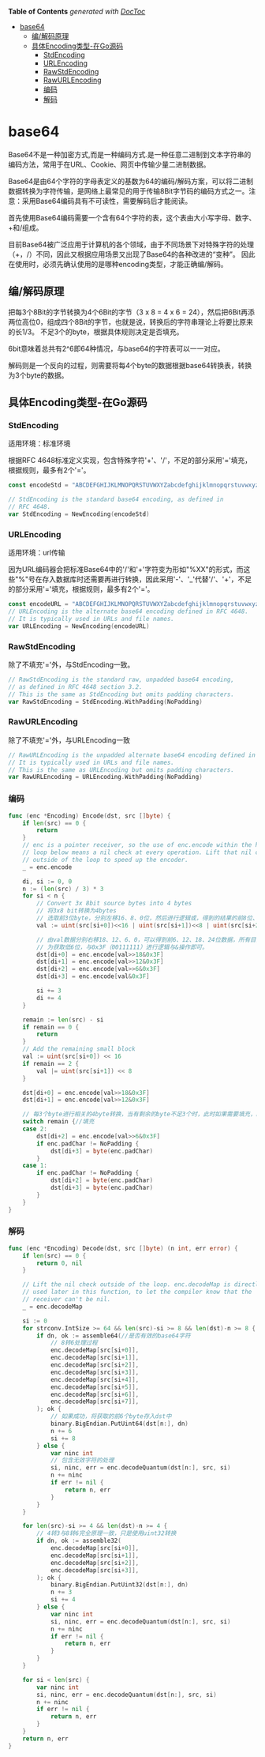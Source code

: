 <!-- START doctoc generated TOC please keep comment here to allow auto update -->
<!-- DON'T EDIT THIS SECTION, INSTEAD RE-RUN doctoc TO UPDATE -->
**Table of Contents**  *generated with [DocToc](https://github.com/thlorenz/doctoc)*

- [base64](#base64)
  - [编/解码原理](#%E7%BC%96%E8%A7%A3%E7%A0%81%E5%8E%9F%E7%90%86)
  - [具体Encoding类型-在Go源码](#%E5%85%B7%E4%BD%93encoding%E7%B1%BB%E5%9E%8B-%E5%9C%A8go%E6%BA%90%E7%A0%81)
    - [StdEncoding](#stdencoding)
    - [URLEncoding](#urlencoding)
    - [RawStdEncoding](#rawstdencoding)
    - [RawURLEncoding](#rawurlencoding)
    - [编码](#%E7%BC%96%E7%A0%81)
    - [解码](#%E8%A7%A3%E7%A0%81)

<!-- END doctoc generated TOC please keep comment here to allow auto update -->

# base64
Base64不是一种加密方式,而是一种编码方式.是一种任意二进制到文本字符串的编码方法，常用于在URL、Cookie、网页中传输少量二进制数据。

Base64是由64个字符的字母表定义的基数为64的编码/解码方案，可以将二进制数据转换为字符传输，是网络上最常见的用于传输8Bit字节码的编码方式之一。注意：采用Base64编码具有不可读性，需要解码后才能阅读。

首先使用Base64编码需要一个含有64个字符的表，这个表由大小写字母、数字、+和/组成。

目前Base64被广泛应用于计算机的各个领域，由于不同场景下对特殊字符的处理（+，/）不同，因此又根据应用场景又出现了Base64的各种改进的“变种”。
因此在使用时，必须先确认使用的是哪种encoding类型，才能正确编/解码。

## 编/解码原理

把每3个8Bit的字节转换为4个6Bit的字节（3 x 8 = 4 x 6 = 24），然后把6Bit再添两位高位0，组成四个8Bit的字节，也就是说，转换后的字符串理论上将要比原来的长1/3。
不足3个的byte，根据具体规则决定是否填充。

6bit意味着总共有2^6即64种情况，与base64的字符表可以一一对应。

解码则是一个反向的过程，则需要将每4个byte的数据根据base64转换表，转换为3个byte的数据。

## 具体Encoding类型-在Go源码

### StdEncoding
适用环境：标准环境

根据RFC 4648标准定义实现，包含特殊字符'+'、'/'，不足的部分采用'='填充，根据规则，最多有2个'='。
```go
const encodeStd = "ABCDEFGHIJKLMNOPQRSTUVWXYZabcdefghijklmnopqrstuvwxyz0123456789+/"

// StdEncoding is the standard base64 encoding, as defined in
// RFC 4648.
var StdEncoding = NewEncoding(encodeStd)

```

### URLEncoding

适用环境：url传输

因为URL编码器会把标准Base64中的'/'和'+'字符变为形如"%XX"的形式，而这些"%"号在存入数据库时还需要再进行转换，因此采用'-'、'_'代替'/'、'+'，不足的部分采用'='填充，根据规则，最多有2个'='。

```go
const encodeURL = "ABCDEFGHIJKLMNOPQRSTUVWXYZabcdefghijklmnopqrstuvwxyz0123456789-_"
// URLEncoding is the alternate base64 encoding defined in RFC 4648.
// It is typically used in URLs and file names.
var URLEncoding = NewEncoding(encodeURL)

```

### RawStdEncoding
除了不填充'='外，与StdEncoding一致。
```go
// RawStdEncoding is the standard raw, unpadded base64 encoding,
// as defined in RFC 4648 section 3.2.
// This is the same as StdEncoding but omits padding characters.
var RawStdEncoding = StdEncoding.WithPadding(NoPadding)
```

### RawURLEncoding
除了不填充'='外，与URLEncoding一致
```go
// RawURLEncoding is the unpadded alternate base64 encoding defined in RFC 4648.
// It is typically used in URLs and file names.
// This is the same as URLEncoding but omits padding characters.
var RawURLEncoding = URLEncoding.WithPadding(NoPadding)

```

### 编码
```go
func (enc *Encoding) Encode(dst, src []byte) {
    if len(src) == 0 {
        return
    }
    // enc is a pointer receiver, so the use of enc.encode within the hot
    // loop below means a nil check at every operation. Lift that nil check
    // outside of the loop to speed up the encoder.
    _ = enc.encode

    di, si := 0, 0
    n := (len(src) / 3) * 3
    for si < n {
        // Convert 3x 8bit source bytes into 4 bytes
        // 将3x8 bit转换为4bytes
    	// 选取前3位byte，分别左移16、8、0位，然后进行逻辑或，得到的结果的前8位、中8位和最后8位分别对应原始的3个byte数据，如此组成新的24 bit数据val。
        val := uint(src[si+0])<<16 | uint(src[si+1])<<8 | uint(src[si+2])//通过移位运算实现，前8位为src[si+0]，中间8位为src[si+1]，最后8位为src[si+2]

        // 由val数据分别右移18、12、6、0，可以得到前6、12、18、24位数据，所有目前的数据均在后低6位中。
        // 为获取低6位，与0x3F（00111111）进行逻辑与&操作即可。
        dst[di+0] = enc.encode[val>>18&0x3F]
        dst[di+1] = enc.encode[val>>12&0x3F]
        dst[di+2] = enc.encode[val>>6&0x3F]
        dst[di+3] = enc.encode[val&0x3F]

        si += 3
        di += 4
    }

    remain := len(src) - si
    if remain == 0 {
        return
    }
    // Add the remaining small block
    val := uint(src[si+0]) << 16
    if remain == 2 {
        val |= uint(src[si+1]) << 8
    }

    dst[di+0] = enc.encode[val>>18&0x3F]
    dst[di+1] = enc.encode[val>>12&0x3F]

    // 每3个byte进行相关的4byte转换，当有剩余的byte不足3个时，此时如果需要填充，缺几个byte则补几个'='。
    switch remain {//填充
    case 2:
        dst[di+2] = enc.encode[val>>6&0x3F]
        if enc.padChar != NoPadding {
            dst[di+3] = byte(enc.padChar)
        }
    case 1:
        if enc.padChar != NoPadding {
            dst[di+2] = byte(enc.padChar)
            dst[di+3] = byte(enc.padChar)
        }
    }
}

```

### 解码

```go
func (enc *Encoding) Decode(dst, src []byte) (n int, err error) {
    if len(src) == 0 {
        return 0, nil
    }

    // Lift the nil check outside of the loop. enc.decodeMap is directly
    // used later in this function, to let the compiler know that the
    // receiver can't be nil.
    _ = enc.decodeMap

    si := 0
    for strconv.IntSize >= 64 && len(src)-si >= 8 && len(dst)-n >= 8 {
        if dn, ok := assemble64(//是否有效的base64字符
            // 8转6处理过程
            enc.decodeMap[src[si+0]],
            enc.decodeMap[src[si+1]],
            enc.decodeMap[src[si+2]],
            enc.decodeMap[src[si+3]],
            enc.decodeMap[src[si+4]],
            enc.decodeMap[src[si+5]],
            enc.decodeMap[src[si+6]],
            enc.decodeMap[src[si+7]],
        ); ok {
        	// 如果成功，将获取的前6个byte存入dst中
            binary.BigEndian.PutUint64(dst[n:], dn)
            n += 6
            si += 8
        } else {
            var ninc int
            // 包含无效字符的处理
            si, ninc, err = enc.decodeQuantum(dst[n:], src, si)
            n += ninc
            if err != nil {
                return n, err
            }
        }
    }

    for len(src)-si >= 4 && len(dst)-n >= 4 {
    	// 4转3与8转6完全原理一致，只是使用uint32转换
        if dn, ok := assemble32(
            enc.decodeMap[src[si+0]],
            enc.decodeMap[src[si+1]],
            enc.decodeMap[src[si+2]],
            enc.decodeMap[src[si+3]],
        ); ok {
            binary.BigEndian.PutUint32(dst[n:], dn)
            n += 3
            si += 4
        } else {
            var ninc int
            si, ninc, err = enc.decodeQuantum(dst[n:], src, si)
            n += ninc
            if err != nil {
                return n, err
            }
        }
    }

    for si < len(src) {
        var ninc int
        si, ninc, err = enc.decodeQuantum(dst[n:], src, si)
        n += ninc
        if err != nil {
            return n, err
        }
    }
    return n, err
}

```